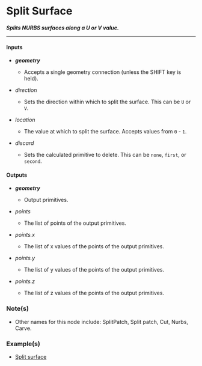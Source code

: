 # Split Surface

**_Splits NURBS surfaces along a U or V value._**

---

#### Inputs

* **_geometry_**

  * Accepts a single geometry connection (unless the SHIFT key is held).

* _direction_

  * Sets the direction within which to split the surface. This can be `U` or `V`.

* _location_

  * The value at which to split the surface. Accepts values from `0` - `1`.


* _discard_

  * Sets the calculated primitive to delete. This can be `none`, `first`, or `second`.


#### Outputs

* **_geometry_**

  * Output primitives.

* _points_

  * The list of points of the output primitives.

* _points.x_

  * The list of x values of the points of the output primitives.

* _points.y_

  * The list of y values of the points of the output primitives.

* _points.z_

  * The list of z values of the points of the output primitives.


### Note(s)

* Other names for this node include: SplitPatch, Split patch, Cut, Nurbs, Carve.

### Example(s)

* <a href="https://creator.trimble.com/graph?assetURI=whp:a88ccc3b-46f5-4ce4-ada4-8af43efebb7b&version=latest" target="_blank">Split surface</a>
